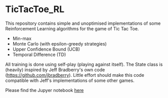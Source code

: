 # TicTacToe_RL
This repository contains simple and unoptimised implementations of some Reinforcement Learning algorithms for the game of Tic Tac Toe.

* Min-max
* Monte Carlo (with epsilon-greedy strategies)
* Upper Confidence Bound (UCB)
* Temporal Difference (TD)

All training is done using self-play (playing against itself).
The State class is (heavily) inspired by Jeff Bradberry's own code (https://github.com/jbradberry).
Little effort should make this code compatible with Jeff's implementations of some other games.

Please find the Jupyer notebook [here](RL_TTT.ipynb)
